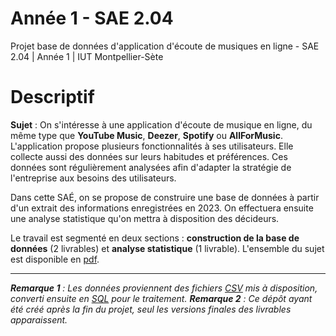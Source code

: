 # Année 1 - SAE 2.04
Projet base de données d'application d'écoute de musiques en ligne - SAE 2.04 | Année 1 | IUT Montpellier-Sète

# Descriptif
**Sujet** : On s'intéresse à une application d'écoute de musique en ligne, du même type que **YouTube Music**, **Deezer**, **Spotify** ou **AllForMusic**. L'application propose plusieurs fonctionnalités à ses utilisateurs. Elle collecte aussi des données sur leurs habitudes et préférences. Ces données sont régulièrement analysées afin d'adapter la stratégie de l'entreprise aux besoins des utilisateurs.

Dans cette SAÉ, on se propose de construire une base de données à partir d'un extrait des informations enregistrées en 2023. On effectuera ensuite une analyse statistique qu'on mettra à disposition des décideurs.

Le travail est segmenté en deux sections : **construction de la base de données** (2 livrables) et **analyse statistique** (1 livrable). L'ensemble du sujet est disponible en [pdf](Sujet%20SAE%202.04%20Exploitation%20BD.pdf).

___
_**Remarque 1** : Les données proviennent des fichiers [CSV](resources/CSV) mis à disposition, converti ensuite en [SQL](resources/SQL) pour le traitement._
_**Remarque 2** : Ce dépôt ayant été créé après la fin du projet, seul les versions finales des livrables apparaissent._
